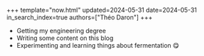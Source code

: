 +++
template="now.html"
updated=2024-05-31
date=2024-05-31
in_search_index=true
authors=["Théo Daron"]
+++

- Getting my engineering degree
- Writing some content on this blog
- Experimenting and learning things about fermentation 😋
